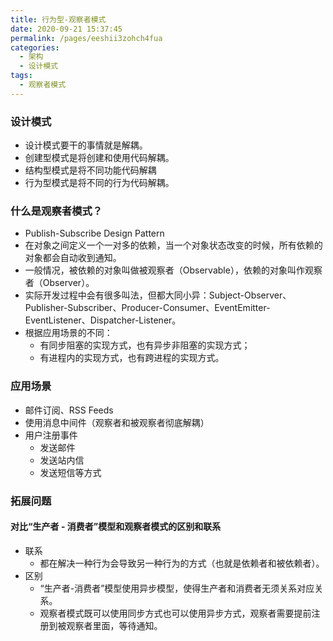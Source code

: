 ```yaml
---
title: 行为型-观察者模式
date: 2020-09-21 15:37:45
permalink: /pages/eeshii3zohch4fua
categories: 
  - 架构
  - 设计模式
tags: 
  - 观察者模式
---
```

### 设计模式

- 设计模式要干的事情就是解耦。
- 创建型模式是将创建和使用代码解耦。
- 结构型模式是将不同功能代码解耦
- 行为型模式是将不同的行为代码解耦。



### 什么是观察者模式？

- Publish-Subscribe Design Pattern
- 在对象之间定义一个一对多的依赖，当一个对象状态改变的时候，所有依赖的对象都会自动收到通知。
- 一般情况，被依赖的对象叫做被观察者（Observable），依赖的对象叫作观察者（Observer）。
- 实际开发过程中会有很多叫法，但都大同小异：Subject-Observer、Publisher-Subscriber、Producer-Consumer、EventEmitter-EventListener、Dispatcher-Listener。
- 根据应用场景的不同：
  - 有同步阻塞的实现方式，也有异步非阻塞的实现方式；
  - 有进程内的实现方式，也有跨进程的实现方式。



### 应用场景

- 邮件订阅、RSS Feeds
- 使用消息中间件（观察者和被观察者彻底解耦）
- 用户注册事件
  - 发送邮件
  - 发送站内信
  - 发送短信等方式



### 拓展问题

#### 对比“生产者 - 消费者”模型和观察者模式的区别和联系

- 联系
  - 都在解决一种行为会导致另一种行为的方式（也就是依赖者和被依赖者）。
- 区别
  - “生产者-消费者”模型使用异步模型，使得生产者和消费者无须关系对应关系。
  - 观察者模式既可以使用同步方式也可以使用异步方式，观察者需要提前注册到被观察者里面，等待通知。

